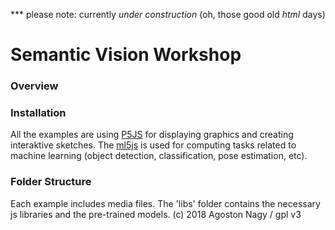

*** please note: currently _under construction_ (oh, those good old *html* days)

# Semantic Vision Workshop
### Overview

### Installation
All the examples are using [P5JS](http://p5js.org/) for displaying graphics and creating interaktive sketches. The [ml5js](https://ml5js.org/) is used for computing tasks related to machine learning (object detection, classification, pose estimation, etc). 

### Folder Structure
Each example includes media files. The 'libs' folder contains the necessary js libraries and the pre-trained models. 
(c) 2018 Agoston Nagy / gpl v3

